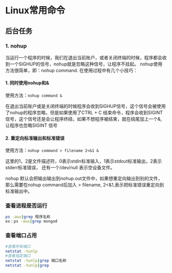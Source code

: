 # Linux常用命令

## 后台任务

### 1. nohup 

当运行一个程序的时候，我们在退出当前账户，或者关闭终端的时候，程序都会收到一个SIGHUP的信号，nohup就是忽略这种信号，让程序不挂起。 nohup使用方法很简单，即：nohup command. 在使用过程中有几个小技巧：

#### 1. 同时使用nohup和&

使用方法：`nohup command &`

在退出当前账户或是关闭终端的时候程序会收到SIGHUP信号，这个信号会被使用了nohup的程序忽略，但是如果使用了CTRL + C 结束命令，程序会收到SIGINT信号，这个信号还是会让程序终结，如果不想程序被结束，就在结尾加上一个&, 让程序也忽略SIGINT 信号

#### 2. 重定向标准输出和标准错误

使用方法：`nohup command > filename 2<&1 &`

这里的1，2是文件描述符，0表示stdin标准输入，1表示stdout标准输出，2表示stderr标准错误， 还有一个/dev/null 表示空设备文件。

nohup 默认会把输出输出到nohup.out文件中，如果想重定向输出到别的文件，那么需要在nohup command后加入 > filename, 2<&1,表示把标准错误重定向到标准输出中。



### 查看进程是否运行

```sh
ps -aux|grep 程序名称
ex：ps -aux|grep mongod
```



### 查看端口占用

```sh
#查看所有端口
netstat -tunlp 
#查看指定端口
netstat -tunlp|grep 端口名称
netstat -tunlp|grep
```

